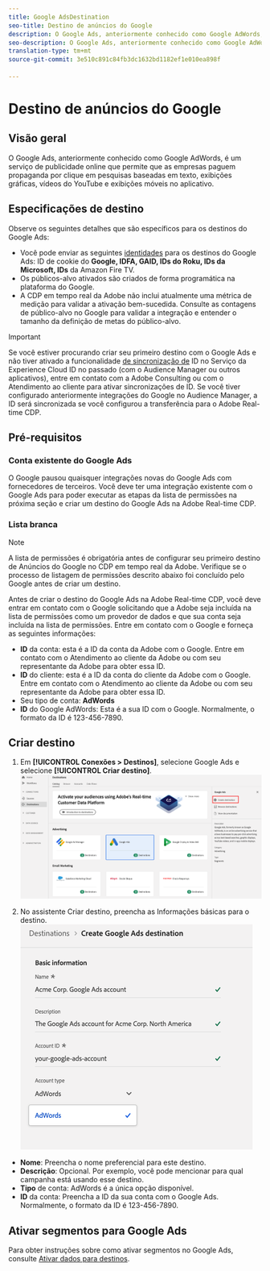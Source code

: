 ```yaml
---
title: Google AdsDestination
seo-title: Destino de anúncios do Google
description: O Google Ads, anteriormente conhecido como Google AdWords, é um serviço de publicidade online que permite que as empresas paguem propaganda por clique em pesquisas baseadas em texto, exibições gráficas, vídeos do YouTube e exibições móveis no aplicativo.
seo-description: O Google Ads, anteriormente conhecido como Google AdWords, é um serviço de publicidade online que permite que as empresas paguem propaganda por clique em pesquisas baseadas em texto, exibições gráficas, vídeos do YouTube e exibições móveis no aplicativo.
translation-type: tm+mt
source-git-commit: 3e510c891c84fb3dc1632bd1182ef1e010ea898f

---
```



# Destino de anúncios do Google

## Visão geral

O Google Ads, anteriormente conhecido como Google AdWords, é um serviço de publicidade online que permite que as empresas paguem propaganda por clique em pesquisas baseadas em texto, exibições gráficas, vídeos do YouTube e exibições móveis no aplicativo.

## Especificações de destino

Observe os seguintes detalhes que são específicos para os destinos do Google Ads:

* Você pode enviar as seguintes [identidades](https://www.adobe.io/apis/experienceplatform/home/profile-identity-segmentation/profile-identity-segmentation-services.html#!api-specification/markdown/narrative/technical_overview/identity_namespace_overview/identity_namespace_overview.md) para os destinos do Google Ads: ID de cookie do **Google, IDFA, GAID, IDs do Roku, IDs da Microsoft, IDs** da Amazon Fire TV.
* Os públicos-alvo ativados são criados de forma programática na plataforma do Google.
* A CDP em tempo real da Adobe não inclui atualmente uma métrica de medição para validar a ativação bem-sucedida. Consulte as contagens de público-alvo no Google para validar a integração e entender o tamanho da definição de metas do público-alvo.

>[!IMPORTANT]
>
>Se você estiver procurando criar seu primeiro destino com o Google Ads e não tiver ativado a funcionalidade [de sincronização de](https://docs.adobe.com/content/help/en/id-service/using/id-service-api/methods/idsync.html) ID no Serviço da Experience Cloud ID no passado (com o Audience Manager ou outros aplicativos), entre em contato com a Adobe Consulting ou com o Atendimento ao cliente para ativar sincronizações de ID. Se você tiver configurado anteriormente integrações do Google no Audience Manager, a ID será sincronizada se você configurou a transferência para o Adobe Real-time CDP.

## Pré-requisitos

### Conta existente do Google Ads

O Google pausou quaisquer integrações novas do Google Ads com fornecedores de terceiros. Você deve ter uma integração existente com o Google Ads para poder executar as etapas da lista de permissões na próxima seção e criar um destino do Google Ads na Adobe Real-time CDP.

### Lista branca

>[!NOTE]
>
>A lista de permissões é obrigatória antes de configurar seu primeiro destino de Anúncios do Google no CDP em tempo real da Adobe. Verifique se o processo de listagem de permissões descrito abaixo foi concluído pelo Google antes de criar um destino.

Antes de criar o destino do Google Ads na Adobe Real-time CDP, você deve entrar em contato com o Google solicitando que a Adobe seja incluída na lista de permissões como um provedor de dados e que sua conta seja incluída na lista de permissões. Entre em contato com o Google e forneça as seguintes informações:

* **ID** da conta: esta é a ID da conta da Adobe com o Google. Entre em contato com o Atendimento ao cliente da Adobe ou com seu representante da Adobe para obter essa ID.
* **ID** do cliente: esta é a ID da conta do cliente da Adobe com o Google. Entre em contato com o Atendimento ao cliente da Adobe ou com seu representante da Adobe para obter essa ID.
* Seu tipo de conta: **AdWords**
* **ID** do Google AdWords: Esta é a sua ID com o Google. Normalmente, o formato da ID é 123-456-7890.

## Criar destino

1. Em **[!UICONTROL Conexões > Destinos]**, selecione Google Ads e selecione **[!UICONTROL Criar destino]**.
   ![Destino do Connect Google Ads](/help/rtcdp/destinations/assets/google-2-destination.png)

2. No assistente Criar destino, preencha as Informações básicas para o destino.
   ![Informações básicas sobre o Google Ads](/help/rtcdp/destinations/assets/google-2-basic-information.png)
* **Nome**: Preencha o nome preferencial para este destino.
* **Descrição**: Opcional. Por exemplo, você pode mencionar para qual campanha está usando esse destino.
* **Tipo** de conta: AdWords é a única opção disponível.
* **ID** da conta: Preencha a ID da sua conta com o Google Ads. Normalmente, o formato da ID é 123-456-7890.

## Ativar segmentos para Google Ads

Para obter instruções sobre como ativar segmentos no Google Ads, consulte [Ativar dados para destinos](/help/rtcdp/destinations/activate-destinations.md).

